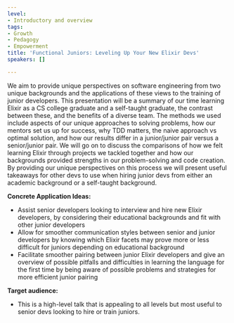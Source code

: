 ```yaml
---
level:
- Introductory and overview
tags:
- Growth
- Pedagogy
- Empowerment
title: 'Functional Juniors: Leveling Up Your New Elixir Devs'
speakers: []

---
```

We aim to provide unique perspectives on software engineering from two unique backgrounds and the applications of these views to the training of junior developers. This presentation will be a summary of our time learning Elixir as a CS college graduate and a self-taught graduate, the contrast between these, and the benefits of a diverse team.
The methods we used include aspects of our unique approaches to solving problems, how our mentors set us up for success, why TDD matters, the naive approach vs optimal solution, and how our results differ in a junior/junior pair versus a senior/junior pair. We will go on to discuss the comparisons of how we felt learning Elixir through projects we tackled together and how our backgrounds provided strengths in our problem-solving and code creation. By providing our unique perspectives on this process we will present useful takeaways for other devs to use when hiring junior devs from either an academic background or a self-taught background.

**Concrete Application Ideas:**

* Assist senior developers looking to interview and hire new Elixir developers, by considering their educational backgrounds and fit with other junior developers
* Allow for smoother communication styles between senior and junior developers by knowing which Elixir facets may prove more or less difficult for juniors depending on educational background
* Facilitate smoother pairing between junior Elixir developers and give an overview of possible pitfalls and difficulties in learning the language for the first time by being aware of possible problems and strategies for more efficient junior pairing


**Target audience:**
* This is a high-level talk that is appealing to all levels but most useful to senior devs looking to hire or train juniors.